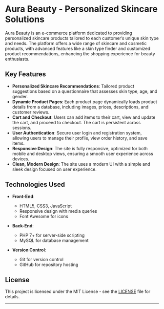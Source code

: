 # Aura Beauty - Personalized Skincare Solutions

Aura Beauty is an e-commerce platform dedicated to providing personalized skincare products tailored to each customer’s unique skin type and needs. The platform offers a wide range of skincare and cosmetic products, with advanced features like a skin type finder and customized product recommendations, enhancing the shopping experience for beauty enthusiasts.

## Key Features

- **Personalized Skincare Recommendations**: Tailored product suggestions based on a questionnaire that assesses skin type, age, and gender.
- **Dynamic Product Pages**: Each product page dynamically loads product details from a database, including images, prices, descriptions, and customer reviews.
- **Cart and Checkout**: Users can add items to their cart, view and update the cart, and proceed to checkout. The cart is persistent across sessions.
- **User Authentication**: Secure user login and registration system, allowing users to manage their profile, view order history, and save items.
- **Responsive Design**: The site is fully responsive, optimized for both mobile and desktop views, ensuring a smooth user experience across devices.
- **Clean, Modern Design**: The site uses a modern UI with a simple and sleek design focused on user experience.

## Technologies Used

- **Front-End**: 
  - HTML5, CSS3, JavaScript
  - Responsive design with media queries
  - Font Awesome for icons

- **Back-End**:
  - PHP 7+ for server-side scripting
  - MySQL for database management

- **Version Control**:
  - Git for version control
  - GitHub for repository hosting

## License

This project is licensed under the MIT License - see the [LICENSE](LICENSE) file for details.

---
